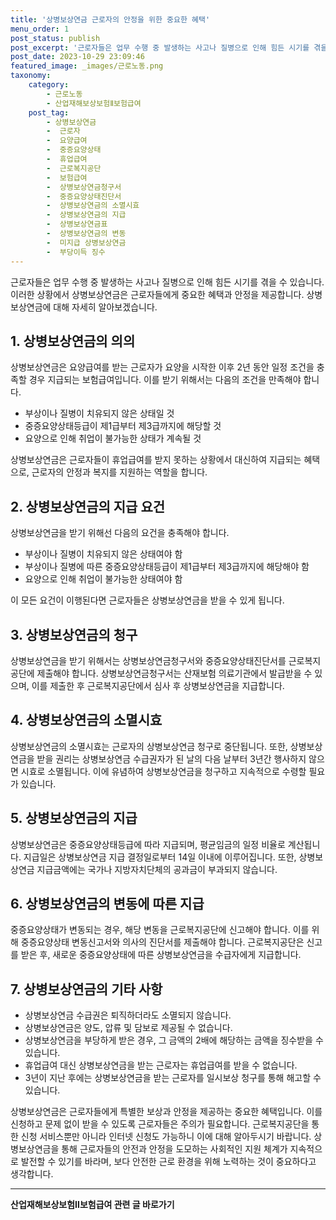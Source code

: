 ```yaml
---
title: '상병보상연금 근로자의 안정을 위한 중요한 혜택'
menu_order: 1
post_status: publish
post_excerpt: '근로자들은 업무 수행 중 발생하는 사고나 질병으로 인해 힘든 시기를 겪을 수 있습니다. 이러한 상황에서 상병보상연금은 근로자들에게 중요한 혜택과 안정을 제공합니다. 상병보상연금에 대해 자세히 알아보겠습니다.'
post_date: 2023-10-29 23:09:46
featured_image: _images/근로노동.png
taxonomy:
    category:
        - 근로노동
        - 산업재해보상보험Ⅱ보험급여
    post_tag:
        - 상병보상연금
        -  근로자
        -  요양급여
        -  중증요양상태
        -  휴업급여
        -  근로복지공단
        -  보험급여
        -  상병보상연금청구서
        -  중증요양상태진단서
        -  상병보상연금의 소멸시효
        -  상병보상연금의 지급
        -  상병보상연금표
        -  상병보상연금의 변동
        -  미지급 상병보상연금
        -  부당이득 징수
---
```




근로자들은 업무 수행 중 발생하는 사고나 질병으로 인해 힘든 시기를 겪을 수 있습니다. 이러한 상황에서 상병보상연금은 근로자들에게 중요한 혜택과 안정을 제공합니다. 상병보상연금에 대해 자세히 알아보겠습니다.

## 1. 상병보상연금의 의의

상병보상연금은 요양급여를 받는 근로자가 요양을 시작한 이후 2년 동안 일정 조건을 충족할 경우 지급되는 보험급여입니다. 이를 받기 위해서는 다음의 조건을 만족해야 합니다.

- 부상이나 질병이 치유되지 않은 상태일 것
- 중증요양상태등급이 제1급부터 제3급까지에 해당할 것
- 요양으로 인해 취업이 불가능한 상태가 계속될 것

상병보상연금은 근로자들이 휴업급여를 받지 못하는 상황에서 대신하여 지급되는 혜택으로, 근로자의 안정과 복지를 지원하는 역할을 합니다.

## 2. 상병보상연금의 지급 요건

상병보상연금을 받기 위해선 다음의 요건을 충족해야 합니다.

- 부상이나 질병이 치유되지 않은 상태여야 함
- 부상이나 질병에 따른 중증요양상태등급이 제1급부터 제3급까지에 해당해야 함
- 요양으로 인해 취업이 불가능한 상태여야 함

이 모든 요건이 이행된다면 근로자들은 상병보상연금을 받을 수 있게 됩니다.

## 3. 상병보상연금의 청구

상병보상연금을 받기 위해서는 상병보상연금청구서와 중증요양상태진단서를 근로복지공단에 제출해야 합니다. 상병보상연금청구서는 산재보험 의료기관에서 발급받을 수 있으며, 이를 제출한 후 근로복지공단에서 심사 후 상병보상연금을 지급합니다.

## 4. 상병보상연금의 소멸시효

상병보상연금의 소멸시효는 근로자의 상병보상연금 청구로 중단됩니다. 또한, 상병보상연금을 받을 권리는 상병보상연금 수급권자가 된 날의 다음 날부터 3년간 행사하지 않으면 시효로 소멸됩니다. 이에 유념하여 상병보상연금을 청구하고 지속적으로 수령할 필요가 있습니다.

## 5. 상병보상연금의 지급

상병보상연금은 중증요양상태등급에 따라 지급되며, 평균임금의 일정 비율로 계산됩니다. 지급일은 상병보상연금 지급 결정일로부터 14일 이내에 이루어집니다. 또한, 상병보상연금 지급금액에는 국가나 지방자치단체의 공과금이 부과되지 않습니다.

## 6. 상병보상연금의 변동에 따른 지급

중증요양상태가 변동되는 경우, 해당 변동을 근로복지공단에 신고해야 합니다. 이를 위해 중증요양상태 변동신고서와 의사의 진단서를 제출해야 합니다. 근로복지공단은 신고를 받은 후, 새로운 중증요양상태에 따른 상병보상연금을 수급자에게 지급합니다.

## 7. 상병보상연금의 기타 사항

- 상병보상연금 수급권은 퇴직하더라도 소멸되지 않습니다.
- 상병보상연금은 양도, 압류 및 담보로 제공될 수 없습니다.
- 상병보상연금을 부당하게 받은 경우, 그 금액의 2배에 해당하는 금액을 징수받을 수 있습니다.
- 휴업급여 대신 상병보상연금을 받는 근로자는 휴업급여를 받을 수 없습니다.
- 3년이 지난 후에는 상병보상연금을 받는 근로자를 일시보상 청구를 통해 해고할 수 있습니다.

상병보상연금은 근로자들에게 특별한 보상과 안정을 제공하는 중요한 혜택입니다. 이를 신청하고 문제 없이 받을 수 있도록 근로자들은 주의가 필요합니다. 근로복지공단을 통한 신청 서비스뿐만 아니라 인터넷 신청도 가능하니 이에 대해 알아두시기 바랍니다. 상병보상연금을 통해 근로자들의 안전과 안정을 도모하는 사회적인 지원 체계가 지속적으로 발전할 수 있기를 바라며, 보다 안전한 근로 환경을 위해 노력하는 것이 중요하다고 생각합니다.
<!-- wp:separator -->
<hr class="wp-block-separator has-alpha-channel-opacity"/>
<!-- /wp:separator -->

<!-- wp:group {"backgroundColor":"base","layout":{"type":"constrained"}} -->
<div class="wp-block-group has-base-background-color has-background"><!-- wp:paragraph {"align":"center","fontSize":"medium"} -->
<p class="has-text-align-center has-large-font-size"><strong>산업재해보상보험Ⅱ보험급여 관련 글 바로가기</strong></p>
<!-- /wp:paragraph -->


<!-- wp:latest-posts {"categories":[{"id":10872,"count":19,"description":"","link":"https://uknowlaw.com/category/%ec%82%b0%ec%97%85%ec%9e%ac%ed%95%b4%eb%b3%b4%ec%83%81%eb%b3%b4%ed%97%98%e2%85%b1%eb%b3%b4%ed%97%98%ea%b8%89%ec%97%ac/","name":"산업재해보상보험Ⅱ보험급여","slug":"산업재해보상보험Ⅱ보험급여","taxonomy":"category","parent":0,"meta":[],"_links":{"self":[{"href":"https://uknowlaw.com/wp-json/wp/v2/categories/10872"}],"collection":[{"href":"https://uknowlaw.com/wp-json/wp/v2/categories"}],"about":[{"href":"https://uknowlaw.com/wp-json/wp/v2/taxonomies/category"}],"wp:post_type":[{"href":"https://uknowlaw.com/wp-json/wp/v2/posts?categories=10872"}],"curies":[{"name":"wp","href":"https://api.w.org/{rel}","templated":true}]}}],"postsToShow":100,"excerptLength":28,"postLayout":"grid","columns":2,"featuredImageAlign":"left","featuredImageSizeSlug":"large","fontSize":18px} /--></div>
<!-- /wp:group -->